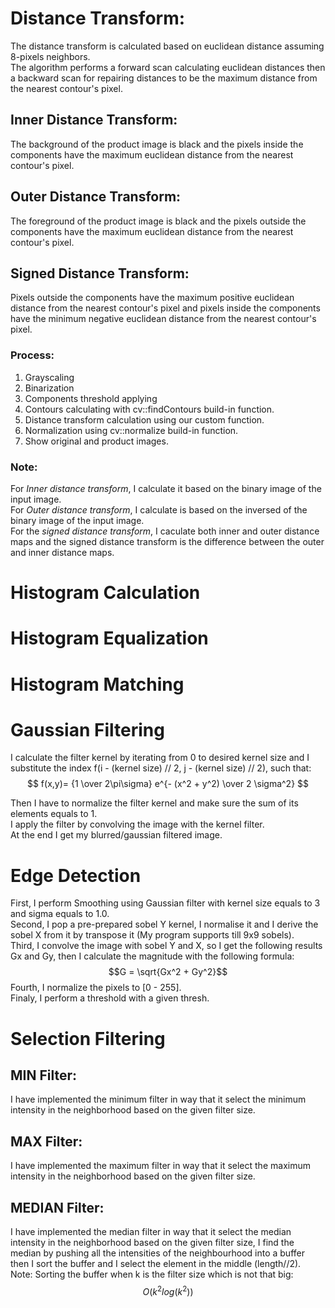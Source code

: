 # Distance Transform:
The distance transform is calculated based on euclidean distance assuming 8-pixels neighbors.\
The algorithm performs a forward scan calculating euclidean distances then a backward scan for repairing distances to be the maximum distance from the nearest contour's pixel.

## Inner Distance Transform: 
The background of the product image is black and the pixels inside the components have the maximum euclidean distance from the nearest contour's pixel.

## Outer Distance Transform:
The foreground of the product image is black and the pixels outside the components have the maximum euclidean distance from the nearest contour's pixel.

## Signed Distance Transform: 
Pixels outside the components have the maximum positive euclidean distance from the nearest contour's pixel and pixels inside the components have the minimum negative euclidean distance from the nearest contour's pixel.

### Process:
1. Grayscaling
2. Binarization
3. Components threshold applying
4. Contours calculating with cv::findContours build-in function.
5. Distance transform calculation using our custom function.
6. Normalization using cv::normalize build-in function.
7. Show original and product images.

### Note:
For *Inner distance transform*, I calculate it based on the binary image of the input image.\
For *Outer distance transform*, I calculate is based on the inversed of the binary image of the input image.\
For the *signed distance transform*, I caculate both inner and outer distance maps and the signed distance transform is the difference between the outer and inner distance maps.

# Histogram Calculation
# Histogram Equalization
# Histogram Matching

# Gaussian Filtering 
I calculate the filter kernel by iterating from 0 to desired kernel size and I substitute the index f(i - (kernel size) // 2, j - (kernel size) // 2), such that:
$$ f(x,y)= {1 \over 2\pi\sigma} e^{- (x^2 + y^2) \over 2 \sigma^2} $$

Then I have to normalize the filter kernel and make sure the sum of its elements equals to 1.\
I apply the filter by convolving the image with the kernel filter.\
At the end I get my blurred/gaussian filtered image.

# Edge Detection
First, I perform Smoothing using Gaussian filter with kernel size equals to 3 and sigma equals to 1.0.\
Second, I pop a pre-prepared sobel Y kernel, I normalise it and I derive the sobel X from it by transpose it (My program supports till 9x9 sobels).\
Third, I convolve the image with sobel Y and X, so I get the following results Gx and Gy, then I calculate the magnitude with the following formula:
$$G = \sqrt{Gx^2 + Gy^2}$$
Fourth, I normalize the pixels to [0 - 255].\
Finaly, I perform a threshold with a given thresh.

# Selection Filtering

## MIN Filter: 
I have implemented the minimum filter in way that it select the minimum intensity in the neighborhood based on the given filter size.
## MAX Filter:
I have implemented the maximum filter in way that it select the maximum intensity in the neighborhood based on the given filter size.
## MEDIAN Filter: 
I have implemented the median filter in way that it select the median intensity in the neighborhood based on the given filter size, I find the median by pushing all the intensities of the neighbourhood into a buffer then I sort the buffer and I select the element in the middle (length//2).\
Note: Sorting the buffer when k is the filter size which is not that big:
 $$O(k^2 log(k^2))$$
